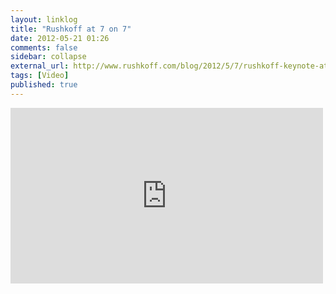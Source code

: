 ```yaml
---
layout: linklog
title: "Rushkoff at 7 on 7"
date: 2012-05-21 01:26
comments: false
sidebar: collapse
external_url: http://www.rushkoff.com/blog/2012/5/7/rushkoff-keynote-at-rhizomes-7-on-7-festival.html
tags: [Video]
published: true
---
```

<div class="flex-video"><iframe src="http://player.vimeo.com/video/40547069" width="500" height="281" frameborder="0" webkitAllowFullScreen mozallowfullscreen allowFullScreen></iframe></div>